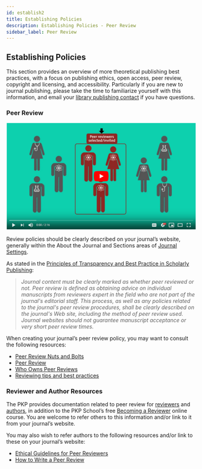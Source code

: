 ```yaml
---
id: establish2
title: Establishing Policies
description: Establishing Policies - Peer Review
sidebar_label: Peer Review
---
```


## Establishing Policies
This section provides an overview of more theoretical publishing best practices, with a focus on publishing ethics, open access, peer review, copyright and licensing, and accessibility. Particularly if you are new to journal publishing, please take the time to familiarize yourself with this information, and email your [library publishing contact](contacts.md) if you have questions.

### Peer Review
[![Peer Review Process](assets/peerreview.png)](https://youtu.be/DWzKI4WhSPQ)

Review policies should be clearly described on your journal’s website, generally within the About the Journal and Sections areas of [Journal Settings](https://docs.pkp.sfu.ca/learning-ojs/en/journal-setup#masthead).

As stated in the [Principles of Transparency and Best Practice in Scholarly Publishing](https://doaj.org/bestpractice):

> *Journal content must be clearly marked as whether peer reviewed or not. Peer review is defined as
> obtaining advice on individual manuscripts from reviewers expert in the field who are not part of
> the journal's editorial staff. This process, as well as any policies related to the journal's peer
> review procedures, shall be clearly described on the journal's Web site, including the method of
> peer review used. Journal websites should not guarantee manuscript acceptance or very short peer
> review times.*

When creating your journal’s peer review policy, you may want to consult the following resources:

 - [Peer Review Nuts and Bolts](https://senseaboutscience.org/activities/peer-review-the-nuts-and-bolts/)
 - [Peer Review](https://publicationethics.org/peerreview)
 - [Who Owns Peer Reviews](https://publicationethics.org/files/u7140/Who_Owns_Peer_Reviews_Discussion_Document_Web.pdf)
 - [Reviewing tips and best practices](https://authorservices.wiley.com/editors/peer-review/reviewing-tips-and-best-practice.html)

### Reviewer and Author Resources
The PKP provides documentation related to peer review for [reviewers](https://docs.pkp.sfu.ca/learning-ojs/en/reviewing) and [authors](https://docs.pkp.sfu.ca/learning-ojs/en/authoring#responding-to-a-review), in addition to the PKP School’s free [Becoming a Reviewer](https://pkpschool.sfu.ca/courses/becoming-a-reviewer/) online course. You are welcome to refer others to this information and/or link to it from your journal’s website.

You may also wish to refer authors to the following resources and/or link to these on your journal’s website:

 - [Ethical Guidelines for Peer Reviewers](https://publicationethics.org/files/Ethical_Guidelines_For_Peer_Reviewers_2.pdf)
 - [How to Write a Peer Review](https://publons.com/blog/how-to-write-a-peer-review-12-things-you-need-to-know/)
